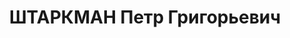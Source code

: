 ---
title: ШТАРКМАН Петр Григорьевич
description: "Род. в 1898, Украина, г. Одесса, еврей. Харьковский Военный Округ, нач.\
  \ стр.-кварт. отд. \n  Арестован 02.07.1938. Обв.: (\"участник военно-фашистского\
  \ заговора\"). Приговор: ВК ВС СССР"
---